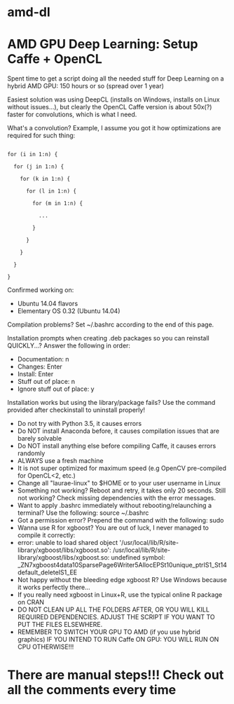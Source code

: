 # amd-dl #

# AMD GPU Deep Learning: Setup Caffe + OpenCL #

Spent time to get a script doing all the needed stuff for Deep Learning on a hybrid AMD GPU: 150 hours or so (spread over 1 year)

Easiest solution was using DeepCL (installs on Windows, installs on Linux without issues...), but clearly the OpenCL Caffe version is about 50x(?) faster for convolutions, which is what I need.

What's a convolution? Example, I assume you got it how optimizations are required for such thing:

```

for (i in 1:n) {

  for (j in 1:n) {
  
    for (k in 1:n) {
    
      for (l in 1:n) {
      
        for (m in 1:n) {
        
          ...
          
        }
        
      }
      
    }
    
  }
  
}

```

Confirmed working on:
* Ubuntu 14.04 flavors
* Elementary OS 0.32 (Ubuntu 14.04)

Compilation problems? Set ~/.bashrc according to the end of this page.

Installation prompts when creating .deb packages so you can reinstall QUICKLY...? Answer the following in order:
  
* Documentation: n
* Changes: Enter
* Install: Enter
* Stuff out of place: n
* Ignore stuff out of place: y

Installation works but using the library/package fails? Use the command provided after checkinstall to uninstall properly!

* Do not try with Python 3.5, it causes errors
* Do NOT install Anaconda before, it causes compilation issues that are barely solvable
* Do NOT install anything else before compiling Caffe, it causes errors randomly
* ALWAYS use a fresh machine
* It is not super optimized for maximum speed (e.g OpenCV pre-compiled for OpenCL<2, etc.)
* Change all "laurae-linux" to $HOME or to your user username in Linux
* Something not working? Reboot and retry, it takes only 20 seconds. Still not working? Check missing dependencies with the error messages.
* Want to apply .bashrc immediately without rebooting/relaunching a terminal? Use the following: source ~/.bashrc
* Got a permission error? Prepend the command with the following: sudo
* Wanna use R for xgboost? You are out of luck, I never managed to compile it correctly:
* error: unable to load shared object '/usr/local/lib/R/site-library/xgboost/libs/xgboost.so': /usr/local/lib/R/site-library/xgboost/libs/xgboost.so: undefined symbol: _ZN7xgboost4data10SparsePage6Writer5AllocEPSt10unique_ptrIS1_St14default_deleteIS1_EE
* Not happy without the bleeding edge xgboost R? Use Windows because it works perfectly there...
* If you really need xgboost in Linux+R, use the typical online R package on CRAN
* DO NOT CLEAN UP ALL THE FOLDERS AFTER, OR YOU WILL KILL REQUIRED DEPENDENCIES. ADJUST THE SCRIPT IF YOU WANT TO PUT THE FILES ELSEWHERE.
* REMEMBER TO SWITCH YOUR GPU TO AMD (if you use hybrid graphics) IF YOU INTEND TO RUN Caffe ON GPU: YOU WILL RUN ON CPU OTHERWISE!!!

# There are manual steps!!! Check out all the comments every time #
